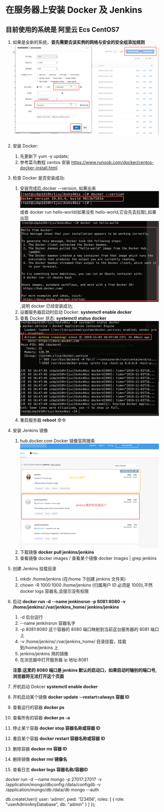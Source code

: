 # 在服务器上安装 Docker 及 Jenkins

## 目前使用的系统是 阿里云 Ecs CentOS7

1. 如果是全新的系统，**首先需要去该实例的网络与安全的安全组添加规则**
   ![阿里云安全组添加规则](img/aliyunsecurityGroup.png)

2. 安装 Docker:

   1. 先更新下 yum -y update;
   2. 参考菜鸟教程 centos 安装 <https://www.runoob.com/docker/centos-docker-install.html>

3. 检查 Docker 是否安装成功:
   1. 安装完成后,docker --version, 如果出来![docker版本信息](img/checkdockerversion.png)或者 docker run hello-world(如果没有 hello-world,它会先去拉取),如果出现![试跑hello-world](img/dockerrunhelloworld.png),说明 docker 已经安装成功;
   2. 设置服务器启动时启动 Docker: **systemctl enable docker**
   3. 查看 Docker 状态: **systemctl status docker** ![查看Docker状态](img/systemctlstatusdocker.png)
   4. 重启服务器 **reboot** 命令
4. 安装 Jenkins 镜像
   1. hub.docker.com Docker 镜像官网搜索![jenkins镜像下载](img/downloadjenkinsimage.png)
   2. 下载镜像 **docker pull jenkins/jenkins**
   3. 查看镜像 docker images / 查看某个镜像 docker images | grep jenkins
5. 创建 Jenkins 挂载目录
   1. mkdir /home/jenkins (在/home 下创建 jenkins 文件夹)
   2. chown -R 1000:1000 /home/jenkins (归属用户 ID 必须是 1000),不然 docker logs 容器名,会提示没有权限
6. 启动 **docker run -d --name jenkinsrun -p 8081:8080 -v /home/jenkins/:/var/jenkins_home/ jenkins/jenkins**

   1. -d 后台运行
   2. --name jenkinsrun 容器名字
   3. -p 8081:8080 这个容器的 8080 端口映射到当前这台服务器的 8081 端口上
   4. -v /home/jenkins/:/var/jenkins_home/ 目录挂载，挂载到/home/jenkins 上
   5. jenkins/jenkins 用的镜像
   6. 在浏览器中打开服务器 ip 地址:8081

   **注意:这里的 8080 端口是 jenkins 默认的启动口，如果启动时输别的端口号,浏览器将无法打开这个页面**

7. 开机启动 Dokcer **systemctl enable docker**
8. 开机启动某个镜像 **docker update --restart=always 容器 ID**
9. 查看运行的容器 **docker ps**
10. 查看所有的容器 **docker ps -a**
11. 停止某个容器 **docker stop 容器名称或容器 ID**
12. 重启某个容器 **docker restart 容器名称或容器 ID**
13. 删除容器 **docker rm 容器 ID**
14. 删除镜像 **docker rmi 镜像名**
15. 查看日志 **docker logs 容器名称/容器ID**


docker run -d --name mongo -p 27017:27017 -v /application/mongo/dbconfig:/data/configdb -v /application/mongo/db:/data/db mongo  --auth

db.createUser({ user: 'admin', pwd: '123456', roles: [ { role: "userAdminAnyDatabase", db: "admin" } ] });

